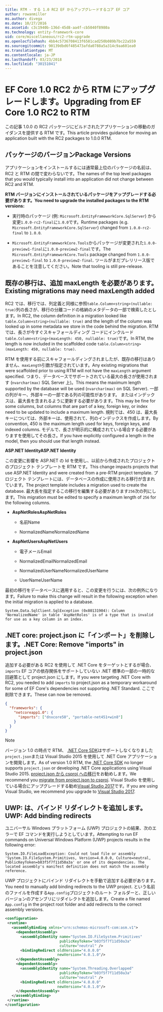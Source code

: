 ```yaml
---
title: RTM - する 1.0 RC2 EF からアップグレードするコア EF コア
author: rowanmiller
ms.author: divega
ms.date: 10/27/2016
ms.assetid: c3c1940b-136d-45d8-aa4f-cb5040f8980a
ms.technology: entity-framework-core
uid: core/miscellaneous/rc2-rtm-upgrade
ms.openlocfilehash: 4bb4c5736708413f6581cad250b089b7bc22a559
ms.sourcegitcommit: 90139dbd6f485473afda0788a5a314c9aa601ea0
ms.translationtype: MT
ms.contentlocale: ja-JP
ms.lasthandoff: 03/23/2018
ms.locfileid: "30151041"
---
```

# <a name="upgrading-from-ef-core-10-rc2-to-rtm"></a><span data-ttu-id="c5549-102">EF Core 1.0 RC2 から RTM にアップグレードします。</span><span class="sxs-lookup"><span data-stu-id="c5549-102">Upgrading from EF Core 1.0 RC2 to RTM</span></span>

<span data-ttu-id="c5549-103">この記事 1.0.0 の RC2 パッケージにビルドされたアプリケーションの移動のガイダンスを提供する RTM です。</span><span class="sxs-lookup"><span data-stu-id="c5549-103">This article provides guidance for moving an application built with the RC2 packages to 1.0.0 RTM.</span></span>

## <a name="package-versions"></a><span data-ttu-id="c5549-104">パッケージのバージョン</span><span class="sxs-lookup"><span data-stu-id="c5549-104">Package Versions</span></span>

<span data-ttu-id="c5549-105">アプリケーションをインストールするには通常最上位のパッケージの名前は、RC2 と RTM の間で変わらないです。</span><span class="sxs-lookup"><span data-stu-id="c5549-105">The names of the top level packages that you would typically install into an application did not change between RC2 and RTM.</span></span>

<span data-ttu-id="c5549-106">**RTM バージョンにインストールされているパッケージをアップグレードする必要があります。**</span><span class="sxs-lookup"><span data-stu-id="c5549-106">**You need to upgrade the installed packages to the RTM versions:**</span></span>

* <span data-ttu-id="c5549-107">実行時のパッケージ (例: `Microsoft.EntityFrameworkCore.SqlServer`) から変更`1.0.0-rc2-final`に`1.0.0`です。</span><span class="sxs-lookup"><span data-stu-id="c5549-107">Runtime packages (e.g. `Microsoft.EntityFrameworkCore.SqlServer`) changed from `1.0.0-rc2-final` to `1.0.0`.</span></span>

* <span data-ttu-id="c5549-108">`Microsoft.EntityFrameworkCore.Tools`からパッケージが変更された`1.0.0-preview1-final`に`1.0.0-preview2-final`です。</span><span class="sxs-lookup"><span data-stu-id="c5549-108">The `Microsoft.EntityFrameworkCore.Tools` package changed from `1.0.0-preview1-final` to `1.0.0-preview2-final`.</span></span> <span data-ttu-id="c5549-109">ツールがまだプレリリース版であることを注意してください。</span><span class="sxs-lookup"><span data-stu-id="c5549-109">Note that tooling is still pre-release.</span></span>

## <a name="existing-migrations-may-need-maxlength-added"></a><span data-ttu-id="c5549-110">既存の移行は、追加 maxLength を必要があります。</span><span class="sxs-lookup"><span data-stu-id="c5549-110">Existing migrations may need maxLength added</span></span>

<span data-ttu-id="c5549-111">RC2 では、移行では、列定義と同様に参照`table.Column<string>(nullable: true)`列の長さが、移行の分離コードの格納のメタデータの一部で検索したとします。</span><span class="sxs-lookup"><span data-stu-id="c5549-111">In RC2, the column definition in a migration looked like `table.Column<string>(nullable: true)` and the length of the column was looked up in some metadata we store in the code behind the migration.</span></span> <span data-ttu-id="c5549-112">RTM では、長さが今すぐスキャフォールディング コードにインクルード`table.Column<string>(maxLength: 450, nullable: true)`です。</span><span class="sxs-lookup"><span data-stu-id="c5549-112">In RTM, the length is now included in the scaffolded code `table.Column<string>(maxLength: 450, nullable: true)`.</span></span>

<span data-ttu-id="c5549-113">RTM を使用する前にスキャフォールディングされましたが、既存の移行はありません、`maxLength`引数が指定されています。</span><span class="sxs-lookup"><span data-stu-id="c5549-113">Any existing migrations that were scaffolded prior to using RTM will not have the `maxLength` argument specified.</span></span> <span data-ttu-id="c5549-114">つまり、データベースでサポートされている最大の長さが使用されます (`nvarchar(max)` SQL Server 上)。</span><span class="sxs-lookup"><span data-stu-id="c5549-114">This means the maximum length supported by the database will be used (`nvarchar(max)` on SQL Server).</span></span> <span data-ttu-id="c5549-115">一部の列がキー、外部キーの一部である列の可能性があります。 またはインデックスは、最大長を含まれるように更新する必要があります。</span><span class="sxs-lookup"><span data-stu-id="c5549-115">This may be fine for some columns, but columns that are part of a key, foreign key, or index need to be updated to include a maximum length.</span></span> <span data-ttu-id="c5549-116">規則では、450 は、最大長キーについては、外部キーは、使用されて、列のインデックスを作成します。</span><span class="sxs-lookup"><span data-stu-id="c5549-116">By convention, 450 is the maximum length used for keys, foreign keys, and indexed columns.</span></span> <span data-ttu-id="c5549-117">モデルで、長さが明示的に構成されている場合する必要がありますを使用してその長さ。</span><span class="sxs-lookup"><span data-stu-id="c5549-117">If you have explicitly configured a length in the model, then you should use that length instead.</span></span>

<span data-ttu-id="c5549-118">**ASP.NET Identity**</span><span class="sxs-lookup"><span data-stu-id="c5549-118">**ASP.NET Identity**</span></span>

<span data-ttu-id="c5549-119">この変更に影響を ASP.NET の Id を使用し、以前から作成されたプロジェクトのプロジェクト テンプレートを RTM です。</span><span class="sxs-lookup"><span data-stu-id="c5549-119">This change impacts projects that use ASP.NET Identity and were created from a pre-RTM project template.</span></span> <span data-ttu-id="c5549-120">プロジェクト テンプレートには、データベースの作成に使用される移行が含まれています。</span><span class="sxs-lookup"><span data-stu-id="c5549-120">The project template includes a migration used to create the database.</span></span> <span data-ttu-id="c5549-121">最大長を指定するこの移行を編集する必要があります`256`次の列にします。</span><span class="sxs-lookup"><span data-stu-id="c5549-121">This migration must be edited to specify a maximum length of `256` for the following columns.</span></span>

*  <span data-ttu-id="c5549-122">**AspNetRoles**</span><span class="sxs-lookup"><span data-stu-id="c5549-122">**AspNetRoles**</span></span>

    * <span data-ttu-id="c5549-123">名前</span><span class="sxs-lookup"><span data-stu-id="c5549-123">Name</span></span>

    * <span data-ttu-id="c5549-124">NormalizedName</span><span class="sxs-lookup"><span data-stu-id="c5549-124">NormalizedName</span></span>

*  <span data-ttu-id="c5549-125">**AspNetUsers**</span><span class="sxs-lookup"><span data-stu-id="c5549-125">**AspNetUsers**</span></span>

   * <span data-ttu-id="c5549-126">電子メール</span><span class="sxs-lookup"><span data-stu-id="c5549-126">Email</span></span>

   * <span data-ttu-id="c5549-127">NormalizedEmail</span><span class="sxs-lookup"><span data-stu-id="c5549-127">NormalizedEmail</span></span>

   * <span data-ttu-id="c5549-128">NormalizedUserName</span><span class="sxs-lookup"><span data-stu-id="c5549-128">NormalizedUserName</span></span>

   * <span data-ttu-id="c5549-129">UserName</span><span class="sxs-lookup"><span data-stu-id="c5549-129">UserName</span></span>

<span data-ttu-id="c5549-130">最初の移行をデータベースに適用すると、この変更を行うには、次の例外になります。</span><span class="sxs-lookup"><span data-stu-id="c5549-130">Failure to make this change will result in the following exception when the initial migration is applied to a database.</span></span>

    System.Data.SqlClient.SqlException (0x80131904): Column 'NormalizedName' in table 'AspNetRoles' is of a type that is invalid for use as a key column in an index.

## <a name="net-core-remove-imports-in-projectjson"></a><span data-ttu-id="c5549-131">.NET core: project.json に「インポート」を削除します。</span><span class="sxs-lookup"><span data-stu-id="c5549-131">.NET Core: Remove "imports" in project.json</span></span>

<span data-ttu-id="c5549-132">追加する必要がある RC2 を使用して .NET Core をターゲットとするが場合、 `imports` EF コアの依存関係をサポートしていない .NET 標準の一部の一時的な回避策として project.json にします。</span><span class="sxs-lookup"><span data-stu-id="c5549-132">If you were targeting .NET Core with RC2, you needed to add `imports` to project.json as a temporary workaround for some of EF Core's dependencies not supporting .NET Standard.</span></span> <span data-ttu-id="c5549-133">ここで削除できます。</span><span class="sxs-lookup"><span data-stu-id="c5549-133">These can now be removed.</span></span>

``` json
{
  "frameworks": {
    "netcoreapp1.0": {
      "imports": ["dnxcore50", "portable-net451+win8"]
    }
  }
}
```

> [!NOTE]  
> <span data-ttu-id="c5549-134">バージョン 1.0 の時点で RTM、 [.NET Core SDK](https://www.microsoft.com/net/download/core)はサポートしなくなりました`project.json`または Visual Studio 2015 を使用して .NET Core アプリケーションを開発します。</span><span class="sxs-lookup"><span data-stu-id="c5549-134">As of version 1.0 RTM, the [.NET Core SDK](https://www.microsoft.com/net/download/core) no longer supports `project.json` or developing .NET Core applications using Visual Studio 2015.</span></span> <span data-ttu-id="c5549-135">[project.json から csproj への移行](https://docs.microsoft.com/dotnet/articles/core/migration/)をお勧めします。</span><span class="sxs-lookup"><span data-stu-id="c5549-135">We recommend you [migrate from project.json to csproj](https://docs.microsoft.com/dotnet/articles/core/migration/).</span></span> <span data-ttu-id="c5549-136">Visual Studio を使用している場合にアップグレードする勧め[Visual Studio 2017](https://www.visualstudio.com/downloads/)です。</span><span class="sxs-lookup"><span data-stu-id="c5549-136">If you are using Visual Studio, we recommend you upgrade to [Visual Studio 2017](https://www.visualstudio.com/downloads/).</span></span>

## <a name="uwp-add-binding-redirects"></a><span data-ttu-id="c5549-137">UWP: は、バインド リダイレクトを追加します。</span><span class="sxs-lookup"><span data-stu-id="c5549-137">UWP: Add binding redirects</span></span>

<span data-ttu-id="c5549-138">ユニバーサル Windows プラットフォーム (UWP) プロジェクトの結果、次のエラーで EF コマンドを実行しようとしています。</span><span class="sxs-lookup"><span data-stu-id="c5549-138">Attempting to run EF commands on Universal Windows Platform (UWP) projects results in the following error:</span></span>

    System.IO.FileLoadException: Could not load file or assembly 'System.IO.FileSystem.Primitives, Version=4.0.0.0, Culture=neutral, PublicKeyToken=b03f5f7f11d50a3a' or one of its dependencies. The located assembly's manifest definition does not match the assembly reference.

<span data-ttu-id="c5549-139">UWP プロジェクトにバインド リダイレクトを手動で追加する必要があります。</span><span class="sxs-lookup"><span data-stu-id="c5549-139">You need to manually add binding redirects to the UWP project.</span></span> <span data-ttu-id="c5549-140">という名前のファイルを作成する`App.config`プロジェクトのルート フォルダーと、正しいバージョンのアセンブリにリダイレクトを追加します。</span><span class="sxs-lookup"><span data-stu-id="c5549-140">Create a file named `App.config` in the project root folder and add redirects to the correct assembly versions.</span></span>

``` xml
<configuration>
 <runtime>
   <assemblyBinding xmlns="urn:schemas-microsoft-com:asm.v1">
     <dependentAssembly>
       <assemblyIdentity name="System.IO.FileSystem.Primitives"
                         publicKeyToken="b03f5f7f11d50a3a"
                         culture="neutral" />
       <bindingRedirect oldVersion="4.0.0.0"
                        newVersion="4.0.1.0"/>
     </dependentAssembly>
     <dependentAssembly>
       <assemblyIdentity name="System.Threading.Overlapped"
                         publicKeyToken="b03f5f7f11d50a3a"
                         culture="neutral" />
       <bindingRedirect oldVersion="4.0.0.0"
                        newVersion="4.0.1.0"/>
     </dependentAssembly>
   </assemblyBinding>
 </runtime>
</configuration>
```
